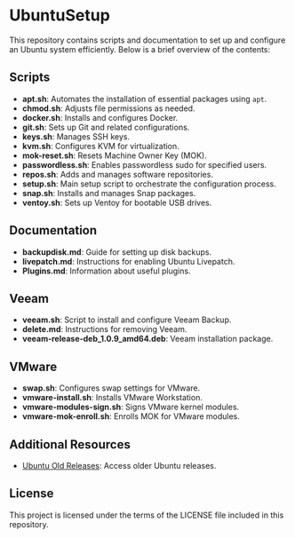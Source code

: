 # UbuntuSetup

This repository contains scripts and documentation to set up and configure an Ubuntu system efficiently. Below is a brief overview of the contents:

## Scripts

- **apt.sh**: Automates the installation of essential packages using `apt`.
- **chmod.sh**: Adjusts file permissions as needed.
- **docker.sh**: Installs and configures Docker.
- **git.sh**: Sets up Git and related configurations.
- **keys.sh**: Manages SSH keys.
- **kvm.sh**: Configures KVM for virtualization.
- **mok-reset.sh**: Resets Machine Owner Key (MOK).
- **passwordless.sh**: Enables passwordless sudo for specified users.
- **repos.sh**: Adds and manages software repositories.
- **setup.sh**: Main setup script to orchestrate the configuration process.
- **snap.sh**: Installs and manages Snap packages.
- **ventoy.sh**: Sets up Ventoy for bootable USB drives.

## Documentation

- **backupdisk.md**: Guide for setting up disk backups.
- **livepatch.md**: Instructions for enabling Ubuntu Livepatch.
- **Plugins.md**: Information about useful plugins.

## Veeam

- **veeam.sh**: Script to install and configure Veeam Backup.
- **delete.md**: Instructions for removing Veeam.
- **veeam-release-deb_1.0.9_amd64.deb**: Veeam installation package.

## VMware

- **swap.sh**: Configures swap settings for VMware.
- **vmware-install.sh**: Installs VMware Workstation.
- **vmware-modules-sign.sh**: Signs VMware kernel modules.
- **vmware-mok-enroll.sh**: Enrolls MOK for VMware modules.

## Additional Resources

- [Ubuntu Old Releases](https://old-releases.ubuntu.com/releases/): Access older Ubuntu releases.

## License

This project is licensed under the terms of the LICENSE file included in this repository.